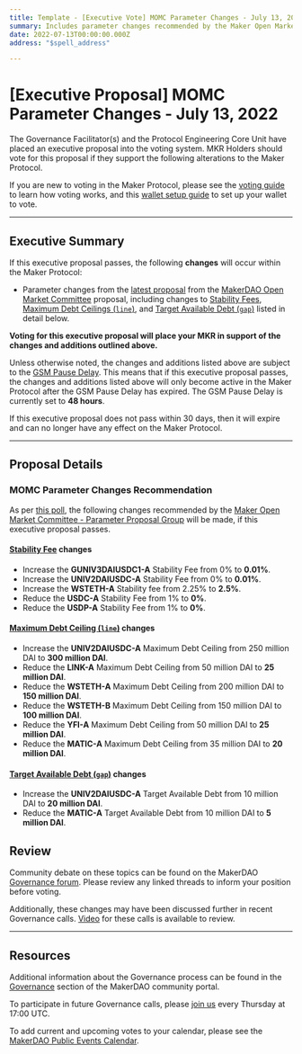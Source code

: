 ```yaml
---
title: Template - [Executive Vote] MOMC Parameter Changes - July 13, 2022
summary: Includes parameter changes recommended by the Maker Open Market Committee.
date: 2022-07-13T00:00:00.000Z
address: "$spell_address"

---
```

# [Executive Proposal] MOMC Parameter Changes - July 13, 2022

The Governance Facilitator(s) and the Protocol Engineering Core Unit have placed an executive proposal into the voting system. MKR Holders should vote for this proposal if they support the following alterations to the Maker Protocol.

If you are new to voting in the Maker Protocol, please see the [voting guide](https://community-development.makerdao.com/en/learn/governance/how-voting-works/) to learn how voting works, and this [wallet setup guide](https://community-development.makerdao.com/en/learn/governance/voting-setup/) to set up your wallet to vote.

---

## Executive Summary

If this executive proposal passes, the following **changes** will occur within the Maker Protocol:
- Parameter changes from the [latest proposal](https://forum.makerdao.com/t/parameter-changes-proposal-ppg-omc-001-30-june-2022/16248) from the [MakerDAO Open Market Committee](https://forum.makerdao.com/t/parameter-proposal-group-makerdao-open-market-committee/7355) proposal, including changes to [Stability Fees](https://manual.makerdao.com/parameter-index/vault-risk/param-stability-fee), [Maximum Debt Ceilings (`line`)](https://manual.makerdao.com/module-index/module-dciam#maximum-debt-ceiling-line), and [Target Available Debt (`gap`)](https://manual.makerdao.com/module-index/module-dciam#target-available-debt-gap) listed in detail below.


**Voting for this executive proposal will place your MKR in support of the changes and additions outlined above.**

Unless otherwise noted, the changes and additions listed above are subject to the [GSM Pause Delay](https://manual.makerdao.com/parameter-index/core/param-gsm-pause-delay). This means that if this executive proposal passes, the changes and additions listed above will only become active in the Maker Protocol after the GSM Pause Delay has expired. The GSM Pause Delay is currently set to **48 hours**.

If this executive proposal does not pass within 30 days, then it will expire and can no longer have any effect on the Maker Protocol.

---

## Proposal Details

### MOMC Parameter Changes Recommendation 

As per [this poll](https://vote.makerdao.com/polling/QmefrhsE#vote-breakdown), the following changes recommended by the [Maker Open Market Committee - Parameter Proposal Group](https://forum.makerdao.com/t/parameter-proposal-group-makerdao-open-market-committee/7355) will be made, if this executive proposal passes.

#### [Stability Fee](https://manual.makerdao.com/parameter-index/vault-risk/param-stability-fee) changes

- Increase the **GUNIV3DAIUSDC1-A** Stability Fee from 0% to **0.01%**.
- Increase the **UNIV2DAIUSDC-A** Stability Fee from 0% to **0.01%**.
- Increase the **WSTETH-A** Stability fee from 2.25% to **2.5%**.
- Reduce the **USDC-A** Stability Fee from 1% to **0%**.
- Reduce the **USDP-A** Stability Fee from 1% to **0%**.

#### [Maximum Debt Ceiling (`line`)](https://manual.makerdao.com/module-index/module-dciam#maximum-debt-ceiling-line) changes

- Increase the **UNIV2DAIUSDC-A** Maximum Debt Ceiling from 250 million DAI to **300 million DAI**.
- Reduce the **LINK-A** Maximum Debt Ceiling from 50 million DAI to **25 million DAI**.
- Reduce the **WSTETH-A** Maximum Debt Ceiling from 200 million DAI to **150 million DAI**.
- Reduce the **WSTETH-B** Maximum Debt Ceiling from 150 million DAI to **100 million DAI**.
- Reduce the **YFI-A** Maximum Debt Ceiling from 50 million DAI to **25 million DAI**.
- Reduce the **MATIC-A** Maximum Debt Ceiling from 35 million DAI to **20 million DAI**.

#### [Target Available Debt (`gap`)](https://manual.makerdao.com/module-index/module-dciam#target-available-debt-gap) changes

- Increase the **UNIV2DAIUSDC-A** Target Available Debt from 10 million DAI to **20 million DAI**.  
- Reduce the **MATIC-A** Target Available Debt from 10 million DAI to **5 million DAI**.

## Review

Community debate on these topics can be found on the MakerDAO [Governance forum](https://forum.makerdao.com/). Please review any linked threads to inform your position before voting.

Additionally, these changes may have been discussed further in recent Governance calls. [Video](https://www.youtube.com/playlist?list=PLLzkWCj8ywWNq5-90-Id6VPSsrk4OWVan) for these calls is available to review.

---

## Resources

Additional information about the Governance process can be found in the [Governance](https://community-development.makerdao.com/en/learn/governance) section of the MakerDAO community portal.

To participate in future Governance calls, please [join us](https://github.com/makerdao/community/tree/master/governance/governance-and-risk-meetings) every Thursday at 17:00 UTC.

To add current and upcoming votes to your calendar, please see the [MakerDAO Public Events Calendar](https://calendar.google.com/calendar/embed?src=makerdao.com_3efhm2ghipksegl009ktniomdk%40group.calendar.google.com&ctz=UTC&mode=week&showCalendars=0&showPrint=0).
